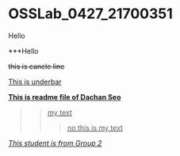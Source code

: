 # OSSLab_0427_21700351
Hello

***Hello

~~this is cancle line~~

<u>This is underbar<u>

**This is readme file of Dachan Seo**

>> my text
>>>no this is my text

*This student is from Group 2*
